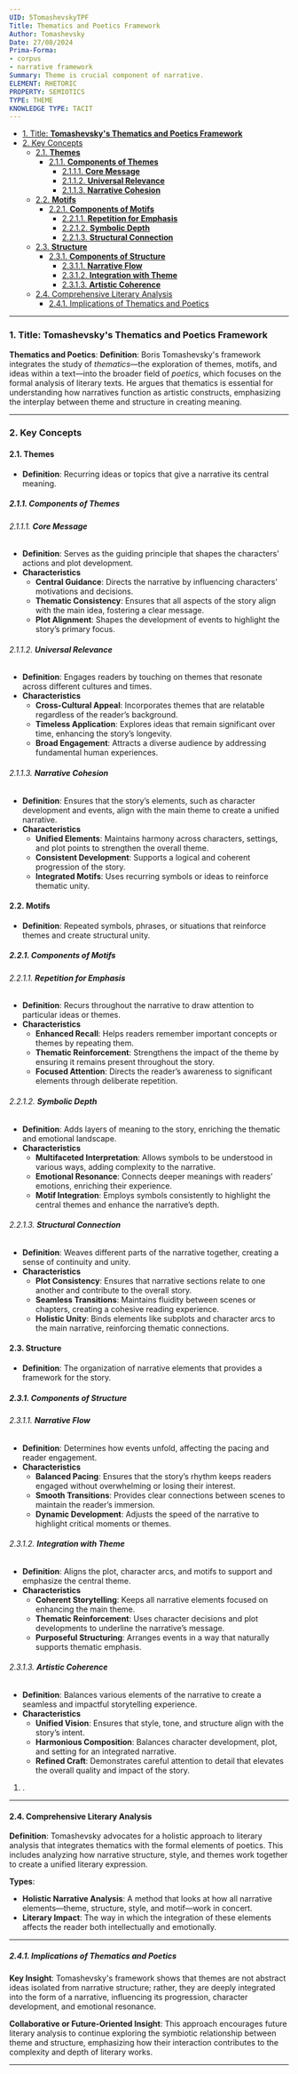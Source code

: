 ```yaml
---
UID: 5TomashevskyTPF
Title: Thematics and Poetics Framework
Author: Tomashevsky
Date: 27/08/2024
Prima-Forma:
- corpus
- narrative framework
Summary: Theme is crucial component of narrative.
ELEMENT: RHETORIC
PROPERTY: SEMIOTICS
TYPE: THEME
KNOWLEDGE TYPE: TACIT
---
```

- [1. Title: **Tomashevsky's Thematics and Poetics Framework**](#1-title-tomashevskys-thematics-and-poetics-framework)
- [2. Key Concepts](#2-key-concepts)
  - [2.1. **Themes**](#21-themes)
    - [2.1.1. **Components of Themes**](#211-components-of-themes)
      - [2.1.1.1. **Core Message**](#2111-core-message)
      - [2.1.1.2. **Universal Relevance**](#2112-universal-relevance)
      - [2.1.1.3. **Narrative Cohesion**](#2113-narrative-cohesion)
  - [2.2. **Motifs**](#22-motifs)
    - [2.2.1. **Components of Motifs**](#221-components-of-motifs)
      - [2.2.1.1. **Repetition for Emphasis**](#2211-repetition-for-emphasis)
      - [2.2.1.2. **Symbolic Depth**](#2212-symbolic-depth)
      - [2.2.1.3. **Structural Connection**](#2213-structural-connection)
  - [2.3. **Structure**](#23-structure)
    - [2.3.1. **Components of Structure**](#231-components-of-structure)
      - [2.3.1.1. **Narrative Flow**](#2311-narrative-flow)
      - [2.3.1.2. **Integration with Theme**](#2312-integration-with-theme)
      - [2.3.1.3. **Artistic Coherence**](#2313-artistic-coherence)
  - [2.4. Comprehensive Literary Analysis](#24-comprehensive-literary-analysis)
    - [2.4.1. Implications of Thematics and Poetics](#241-implications-of-thematics-and-poetics)

---

### 1. Title: **Tomashevsky's Thematics and Poetics Framework**

**Thematics and Poetics**:
   **Definition**: Boris Tomashevsky's framework integrates the study of *thematics*—the exploration of themes, motifs, and ideas within a text—into the broader field of *poetics*, which focuses on the formal analysis of literary texts. He argues that thematics is essential for understanding how narratives function as artistic constructs, emphasizing the interplay between theme and structure in creating meaning.

---

### 2. Key Concepts

#### 2.1. **Themes**
  - **Definition**: Recurring ideas or topics that give a narrative its central meaning.

##### 2.1.1. **Components of Themes**
###### 2.1.1.1. **Core Message**
  - **Definition**: Serves as the guiding principle that shapes the characters’ actions and plot development.
  - **Characteristics**
    - **Central Guidance**: Directs the narrative by influencing characters’ motivations and decisions.
    - **Thematic Consistency**: Ensures that all aspects of the story align with the main idea, fostering a clear message.
    - **Plot Alignment**: Shapes the development of events to highlight the story’s primary focus.

###### 2.1.1.2. **Universal Relevance**
  - **Definition**: Engages readers by touching on themes that resonate across different cultures and times.
  - **Characteristics**
    - **Cross-Cultural Appeal**: Incorporates themes that are relatable regardless of the reader’s background.
    - **Timeless Application**: Explores ideas that remain significant over time, enhancing the story’s longevity.
    - **Broad Engagement**: Attracts a diverse audience by addressing fundamental human experiences.

###### 2.1.1.3. **Narrative Cohesion**
  - **Definition**: Ensures that the story’s elements, such as character development and events, align with the main theme to create a unified narrative.
  - **Characteristics**
    - **Unified Elements**: Maintains harmony across characters, settings, and plot points to strengthen the overall theme.
    - **Consistent Development**: Supports a logical and coherent progression of the story.
    - **Integrated Motifs**: Uses recurring symbols or ideas to reinforce thematic unity.


#### 2.2. **Motifs**
  - **Definition**: Repeated symbols, phrases, or situations that reinforce themes and create structural unity.

##### 2.2.1. **Components of Motifs**
###### 2.2.1.1. **Repetition for Emphasis**
  - **Definition**: Recurs throughout the narrative to draw attention to particular ideas or themes.
  - **Characteristics**
    - **Enhanced Recall**: Helps readers remember important concepts or themes by repeating them.
    - **Thematic Reinforcement**: Strengthens the impact of the theme by ensuring it remains present throughout the story.
    - **Focused Attention**: Directs the reader’s awareness to significant elements through deliberate repetition.

###### 2.2.1.2. **Symbolic Depth**
  - **Definition**: Adds layers of meaning to the story, enriching the thematic and emotional landscape.
  - **Characteristics**
    - **Multifaceted Interpretation**: Allows symbols to be understood in various ways, adding complexity to the narrative.
    - **Emotional Resonance**: Connects deeper meanings with readers’ emotions, enriching their experience.
    - **Motif Integration**: Employs symbols consistently to highlight the central themes and enhance the narrative’s depth.

###### 2.2.1.3. **Structural Connection**
  - **Definition**: Weaves different parts of the narrative together, creating a sense of continuity and unity.
  - **Characteristics**
    - **Plot Consistency**: Ensures that narrative sections relate to one another and contribute to the overall story.
    - **Seamless Transitions**: Maintains fluidity between scenes or chapters, creating a cohesive reading experience.
    - **Holistic Unity**: Binds elements like subplots and character arcs to the main narrative, reinforcing thematic connections.

#### 2.3. **Structure**
  - **Definition**: The organization of narrative elements that provides a framework for the story.

##### 2.3.1. **Components of Structure**
###### 2.3.1.1. **Narrative Flow**
  - **Definition**: Determines how events unfold, affecting the pacing and reader engagement.
  - **Characteristics**
    - **Balanced Pacing**: Ensures that the story’s rhythm keeps readers engaged without overwhelming or losing their interest.
    - **Smooth Transitions**: Provides clear connections between scenes to maintain the reader’s immersion.
    - **Dynamic Development**: Adjusts the speed of the narrative to highlight critical moments or themes.

###### 2.3.1.2. **Integration with Theme**
  - **Definition**: Aligns the plot, character arcs, and motifs to support and emphasize the central theme.
  - **Characteristics**
    - **Coherent Storytelling**: Keeps all narrative elements focused on enhancing the main theme.
    - **Thematic Reinforcement**: Uses character decisions and plot developments to underline the narrative’s message.
    - **Purposeful Structuring**: Arranges events in a way that naturally supports thematic emphasis.

###### 2.3.1.3. **Artistic Coherence**
  - **Definition**: Balances various elements of the narrative to create a seamless and impactful storytelling experience.
  - **Characteristics**
    - **Unified Vision**: Ensures that style, tone, and structure align with the story’s intent.
    - **Harmonious Composition**: Balances character development, plot, and setting for an integrated narrative.
    - **Refined Craft**: Demonstrates careful attention to detail that elevates the overall quality and impact of the story.
1. .
---

#### 2.4. Comprehensive Literary Analysis

**Definition**:
   Tomashevsky advocates for a holistic approach to literary analysis that integrates thematics with the formal elements of poetics. This includes analyzing how narrative structure, style, and themes work together to create a unified literary expression.

**Types**:
   - **Holistic Narrative Analysis**: A method that looks at how all narrative elements—theme, structure, style, and motif—work in concert.
   - **Literary Impact**: The way in which the integration of these elements affects the reader both intellectually and emotionally.


---

##### 2.4.1. Implications of Thematics and Poetics

**Key Insight**:
   Tomashevsky's framework shows that themes are not abstract ideas isolated from narrative structure; rather, they are deeply integrated into the form of a narrative, influencing its progression, character development, and emotional resonance.

**Collaborative or Future-Oriented Insight**:
   This approach encourages future literary analysis to continue exploring the symbiotic relationship between theme and structure, emphasizing how their interaction contributes to the complexity and depth of literary works.

---
